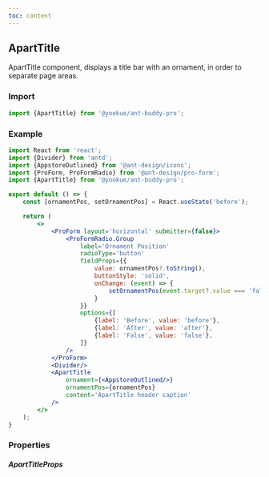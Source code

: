 ```yaml
---
toc: content
---
```


## ApartTitle

ApartTitle component, displays a title bar with an ornament, in order to separate page areas.

### Import

```jsx | pure
import {ApartTitle} from '@yookue/ant-buddy-pro';
```

### Example

```jsx
import React from 'react';
import {Divider} from 'antd';
import {AppstoreOutlined} from '@ant-design/icons';
import {ProForm, ProFormRadio} from '@ant-design/pro-form';
import {ApartTitle} from '@yookue/ant-buddy-pro';

export default () => {
    const [ornamentPos, setOrnamentPos] = React.useState('before');

    return (
        <>
            <ProForm layout='horizontal' submitter={false}>
                <ProFormRadio.Group
                    label='Ornament Position'
                    radioType='button'
                    fieldProps={{
                        value: ornamentPos?.toString(),
                        buttonStyle: 'solid',
                        onChange: (event) => {
                            setOrnamentPos(event.target?.value === 'false' ? false : event.target?.value);
                        }
                    }}
                    options={[
                        {label: 'Before', value: 'before'},
                        {label: 'After', value: 'after'},
                        {label: 'False', value: 'false'},
                    ]}
                />
            </ProForm>
            <Divider/>
            <ApartTitle
                ornament={<AppstoreOutlined/>}
                ornamentPos={ornamentPos}
                content='ApartTitle header caption'
            />
        </>
    );
}
```

### Properties

##### ApartTitleProps

<API src="@/layout/ApartTitle/index.tsx" hideTitle></API>
